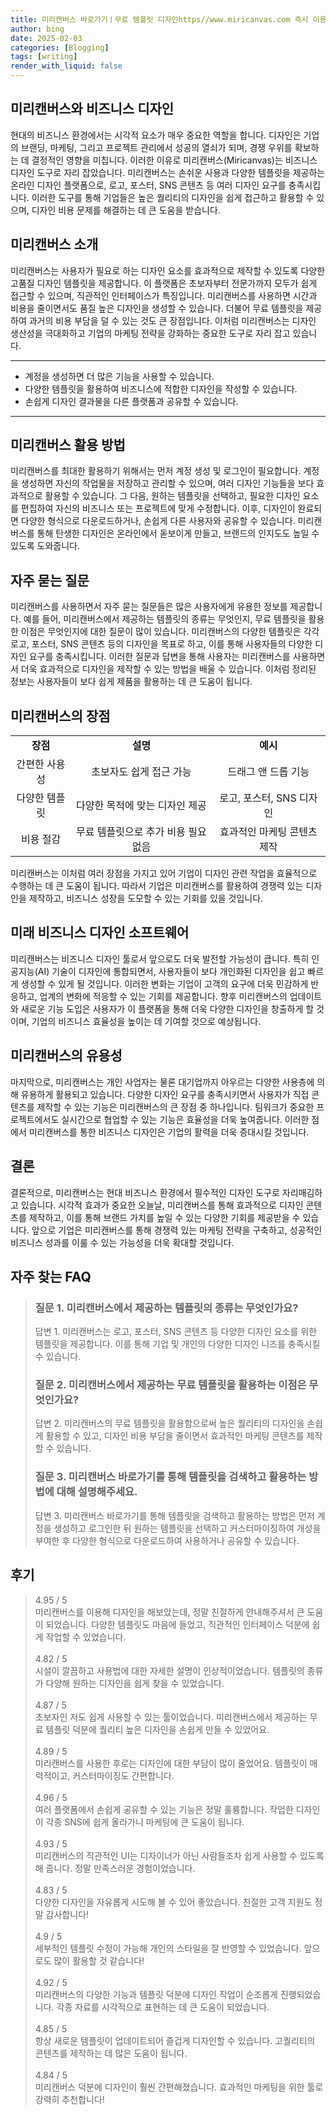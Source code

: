 ```yaml
---
title: 미리캔버스 바로가기ㅣ무료 템플릿 디자인https//www.miricanvas.com 즉시 이용 가능
author: bing
date: 2025-02-03
categories: [Blogging]
tags: [writing]
render_with_liquid: false
---
```



<h2 id='미리캔버스와 비즈니스 디자인'>미리캔버스와 비즈니스 디자인</h2>

<p>현대의 비즈니스 환경에서는 시각적 요소가 매우 중요한 역할을 합니다. 디자인은 기업의 브랜딩, 마케팅, 그리고 프로젝트 관리에서 성공의 열쇠가 되며, 경쟁 우위를 확보하는 데 결정적인 영향을 미칩니다. 이러한 이유로 미리캔버스(Miricanvas)는 비즈니스 디자인 도구로 자리 잡았습니다. 미리캔버스는 손쉬운 사용과 다양한 템플릿을 제공하는 온라인 디자인 플랫폼으로, 로고, 포스터, SNS 콘텐츠 등 여러 디자인 요구를 충족시킵니다. 이러한 도구를 통해 기업들은 높은 퀄리티의 디자인을 쉽게 접근하고 활용할 수 있으며, 디자인 비용 문제를 해결하는 데 큰 도움을 받습니다.</p>

<h2 id='미리캔버스 소개'>미리캔버스 소개</h2>

<p>미리캔버스는 사용자가 필요로 하는 디자인 요소를 효과적으로 제작할 수 있도록 다양한 고품질 디자인 템플릿을 제공합니다. 이 플랫폼은 초보자부터 전문가까지 모두가 쉽게 접근할 수 있으며, 직관적인 인터페이스가 특징입니다. 미리캔버스를 사용하면 시간과 비용을 줄이면서도 품질 높은 디자인을 생성할 수 있습니다. 더불어 무료 템플릿을 제공하여 과거의 비용 부담을 덜 수 있는 것도 큰 장점입니다. 이처럼 미리캔버스는 디자인 생산성을 극대화하고 기업의 마케팅 전략을 강화하는 중요한 도구로 자리 잡고 있습니다.</p>

<hr />

<ul>
    <li>계정을 생성하면 더 많은 기능을 사용할 수 있습니다.</li>
    <li>다양한 템플릿을 활용하여 비즈니스에 적합한 디자인을 작성할 수 있습니다.</li>
    <li>손쉽게 디자인 결과물을 다른 플랫폼과 공유할 수 있습니다.</li>
</ul>

<hr />

<h2 id='미리캔버스 활용 방법'>미리캔버스 활용 방법</h2>

<p>미리캔버스를 최대한 활용하기 위해서는 먼저 계정 생성 및 로그인이 필요합니다. 계정을 생성하면 자신의 작업물을 저장하고 관리할 수 있으며, 여러 디자인 기능들을 보다 효과적으로 활용할 수 있습니다. 그 다음, 원하는 템플릿을 선택하고, 필요한 디자인 요소를 편집하여 자신의 비즈니스 또는 프로젝트에 맞게 수정합니다. 이후, 디자인이 완료되면 다양한 형식으로 다운로드하거나, 손쉽게 다른 사용자와 공유할 수 있습니다. 미리캔버스를 통해 탄생한 디자인은 온라인에서 돋보이게 만들고, 브랜드의 인지도도 높일 수 있도록 도와줍니다.</p>

<h2 id='자주 묻는 질문'>자주 묻는 질문</h2>

<p>미리캔버스를 사용하면서 자주 묻는 질문들은 많은 사용자에게 유용한 정보를 제공합니다. 예를 들어, 미리캔버스에서 제공하는 템플릿의 종류는 무엇인지, 무료 템플릿을 활용한 이점은 무엇인지에 대한 질문이 많이 있습니다. 미리캔버스의 다양한 템플릿은 각각 로고, 포스터, SNS 콘텐츠 등의 디자인을 목표로 하고, 이를 통해 사용자들의 다양한 디자인 요구를 충족시킵니다. 이러한 질문과 답변을 통해 사용자는 미리캔버스를 사용하면서 더욱 효과적으로 디자인을 제작할 수 있는 방법을 배울 수 있습니다. 이처럼 정리된 정보는 사용자들이 보다 쉽게 제품을 활용하는 데 큰 도움이 됩니다.</p>

<h2 id='미리캔버스의 장점'>미리캔버스의 장점</h2>

<table>
    <tr>
        <td style="text-align: center; height: 17px;"><b>장점</b></td>
        <td style="text-align: center; height: 17px;"><b>설명</b></td>
        <td style="text-align: center; height: 17px;"><b>예시</b></td>
    </tr>
    <tr>
        <td style="text-align: center; height: 17px;">간편한 사용성</td>
        <td style="text-align: center; height: 17px;">초보자도 쉽게 접근 가능</td>
        <td style="text-align: center; height: 17px;">드래그 앤 드롭 기능</td>
    </tr>
    <tr>
        <td style="text-align: center; height: 17px;">다양한 템플릿</td>
        <td style="text-align: center; height: 17px;">다양한 목적에 맞는 디자인 제공</td>
        <td style="text-align: center; height: 17px;">로고, 포스터, SNS 디자인</td>
    </tr>
    <tr>
        <td style="text-align: center; height: 17px;">비용 절감</td>
        <td style="text-align: center; height: 17px;">무료 템플릿으로 추가 비용 필요 없음</td>
        <td style="text-align: center; height: 17px;">효과적인 마케팅 콘텐츠 제작</td>
    </tr>
</table>

<p>미리캔버스는 이처럼 여러 장점을 가지고 있어 기업이 디자인 관련 작업을 효율적으로 수행하는 데 큰 도움이 됩니다. 따라서 기업은 미리캔버스를 활용하여 경쟁력 있는 디자인을 제작하고, 비즈니스 성장을 도모할 수 있는 기회를 있을 것입니다.</p>

<h2 id='미래 비즈니스 디자인 소프트웨어'>미래 비즈니스 디자인 소프트웨어</h2>

<p>미리캔버스는 비즈니스 디자인 툴로서 앞으로도 더욱 발전할 가능성이 큽니다. 특히 인공지능(AI) 기술이 디자인에 통합되면서, 사용자들이 보다 개인화된 디자인을 쉽고 빠르게 생성할 수 있게 될 것입니다. 이러한 변화는 기업이 고객의 요구에 더욱 민감하게 반응하고, 업계의 변화에 적응할 수 있는 기회를 제공합니다. 향후 미리캔버스의 업데이트와 새로운 기능 도입은 사용자가 이 플랫폼을 통해 더욱 다양한 디자인을 창출하게 할 것이며, 기업의 비즈니스 효율성을 높이는 데 기여할 것으로 예상됩니다.</p>

<h2 id='미리캔버스의 유용성'>미리캔버스의 유용성</h2>

<p>마지막으로, 미리캔버스는 개인 사업자는 물론 대기업까지 아우르는 다양한 사용층에 의해 유용하게 활용되고 있습니다. 다양한 디자인 요구를 충족시키면서 사용자가 직접 콘텐츠를 제작할 수 있는 기능은 미리캔버스의 큰 장점 중 하나입니다. 팀워크가 중요한 프로젝트에서도 실시간으로 협업할 수 있는 기능은 효율성을 더욱 높여줍니다. 이러한 점에서 미리캔버스를 통한 비즈니스 디자인은 기업의 활력을 더욱 증대시킬 것입니다.</p>

<h2 id='결론'>결론</h2>

<p>결론적으로, 미리캔버스는 현대 비즈니스 환경에서 필수적인 디자인 도구로 자리매김하고 있습니다. 시각적 효과가 중요한 오늘날, 미리캔버스를 통해 효과적으로 디자인 콘텐츠를 제작하고, 이를 통해 브랜드 가치를 높일 수 있는 다양한 기회를 제공받을 수 있습니다. 앞으로 기업은 미리캔버스를 통해 경쟁력 있는 마케팅 전략을 구축하고, 성공적인 비즈니스 성과를 이룰 수 있는 가능성을 더욱 확대할 것입니다.</p>


<h2 id='자주_찾는_FAQ'>자주 찾는 FAQ</h2>
<div itemscope="" itemtype="https://schema.org/FAQPage"> 
<blockquote> 
<div itemscope="" itemprop="mainEntity" itemtype="https://schema.org/Question"> 
<h3 itemprop="name">질문 1. 미리캔버스에서 제공하는 템플릿의 종류는 무엇인가요?</h3> 
<div itemscope="" itemprop="acceptedAnswer" itemtype="https://schema.org/Answer"> 
<span itemprop="text"> 
<p>답변 1. 미리캔버스는 로고, 포스터, SNS 콘텐츠 등 다양한 디자인 요소를 위한 템플릿을 제공합니다. 이를 통해 기업 및 개인의 다양한 디자인 니즈를 충족시킬 수 있습니다.</p> 
</span> 
</div> 
</div> 

<div itemscope="" itemprop="mainEntity" itemtype="https://schema.org/Question"> 
<h3 itemprop="name">질문 2. 미리캔버스에서 제공하는 무료 템플릿을 활용하는 이점은 무엇인가요?</h3> 
<div itemscope="" itemprop="acceptedAnswer" itemtype="https://schema.org/Answer"> 
<span itemprop="text"> 
<p>답변 2. 미리캔버스의 무료 템플릿을 활용함으로써 높은 퀄리티의 디자인을 손쉽게 활용할 수 있고, 디자인 비용 부담을 줄이면서 효과적인 마케팅 콘텐츠를 제작할 수 있습니다.</p> 
</span> 
</div> 
</div> 

<div itemscope="" itemprop="mainEntity" itemtype="https://schema.org/Question"> 
<h3 itemprop="name">질문 3. 미리캔버스 바로가기를 통해 템플릿을 검색하고 활용하는 방법에 대해 설명해주세요.</h3> 
<div itemscope="" itemprop="acceptedAnswer" itemtype="https://schema.org/Answer"> 
<span itemprop="text"> 
<p>답변 3. 미리캔버스 바로가기를 통해 템플릿을 검색하고 활용하는 방법은 먼저 계정을 생성하고 로그인한 뒤 원하는 템플릿을 선택하고 커스터마이징하여 개성을 부여한 후 다양한 형식으로 다운로드하여 사용하거나 공유할 수 있습니다.</p> 
</span> 
</div> 
</div> 
</blockquote> 
</div>
<h2 id='후기'>후기</h2>
<div itemscope itemtype="https://schema.org/Product">
  <blockquote>
  <div itemprop="review" itemscope itemtype="https://schema.org/Review">
      <div itemprop="reviewRating" itemscope itemtype="https://schema.org/Rating"> <span itemprop="ratingValue">4.95</span> / <span itemprop="bestRating">5</span> </div>
      <span itemprop="reviewBody">미리캔버스를 이용해 디자인을 해보았는데, 정말 친절하게 안내해주셔서 큰 도움이 되었습니다. 다양한 템플릿도 마음에 들었고, 직관적인 인터페이스 덕분에 쉽게 작업할 수 있었습니다.</span>
  </div>
  <br>
  <div itemprop="review" itemscope itemtype="https://schema.org/Review">
      <div itemprop="reviewRating" itemscope itemtype="https://schema.org/Rating"> <span itemprop="ratingValue">4.82</span> / <span itemprop="bestRating">5</span> </div>
      <span itemprop="reviewBody">시설이 깔끔하고 사용법에 대한 자세한 설명이 인상적이었습니다. 템플릿의 종류가 다양해 원하는 디자인을 쉽게 찾을 수 있었습니다.</span>
  </div>
  <br>
  <div itemprop="review" itemscope itemtype="https://schema.org/Review">
      <div itemprop="reviewRating" itemscope itemtype="https://schema.org/Rating"> <span itemprop="ratingValue">4.87</span> / <span itemprop="bestRating">5</span> </div>
      <span itemprop="reviewBody">초보자인 저도 쉽게 사용할 수 있는 툴이었습니다. 미리캔버스에서 제공하는 무료 템플릿 덕분에 퀄리티 높은 디자인을 손쉽게 만들 수 있었어요.</span>
  </div>
  <br>
  <div itemprop="review" itemscope itemtype="https://schema.org/Review">
      <div itemprop="reviewRating" itemscope itemtype="https://schema.org/Rating"> <span itemprop="ratingValue">4.89</span> / <span itemprop="bestRating">5</span> </div>
      <span itemprop="reviewBody">미리캔버스를 사용한 후로는 디자인에 대한 부담이 많이 줄었어요. 템플릿이 매력적이고, 커스터마이징도 간편합니다.</span>
  </div>
  <br>
  <div itemprop="review" itemscope itemtype="https://schema.org/Review">
      <div itemprop="reviewRating" itemscope itemtype="https://schema.org/Rating"> <span itemprop="ratingValue">4.96</span> / <span itemprop="bestRating">5</span> </div>
      <span itemprop="reviewBody">여러 플랫폼에서 손쉽게 공유할 수 있는 기능은 정말 훌륭합니다. 작업한 디자인이 각종 SNS에 쉽게 올라가니 마케팅에 큰 도움이 됩니다.</span>
  </div>
  <br>
  <div itemprop="review" itemscope itemtype="https://schema.org/Review">
      <div itemprop="reviewRating" itemscope itemtype="https://schema.org/Rating"> <span itemprop="ratingValue">4.93</span> / <span itemprop="bestRating">5</span> </div>
      <span itemprop="reviewBody">미리캔버스의 직관적인 UI는 디자이너가 아닌 사람들조차 쉽게 사용할 수 있도록 해 줍니다. 정말 만족스러운 경험이었습니다.</span>
  </div>
  <br>
  <div itemprop="review" itemscope itemtype="https://schema.org/Review">
      <div itemprop="reviewRating" itemscope itemtype="https://schema.org/Rating"> <span itemprop="ratingValue">4.83</span> / <span itemprop="bestRating">5</span> </div>
      <span itemprop="reviewBody">다양한 디자인을 자유롭게 시도해 볼 수 있어 좋았습니다. 친절한 고객 지원도 정말 감사합니다!</span>
  </div>
  <br>
  <div itemprop="review" itemscope itemtype="https://schema.org/Review">
      <div itemprop="reviewRating" itemscope itemtype="https://schema.org/Rating"> <span itemprop="ratingValue">4.9</span> / <span itemprop="bestRating">5</span> </div>
      <span itemprop="reviewBody">세부적인 템플릿 수정이 가능해 개인의 스타일을 잘 반영할 수 있었습니다. 앞으로도 많이 활용할 것 같습니다!</span>
  </div>
  <br>
  <div itemprop="review" itemscope itemtype="https://schema.org/Review">
      <div itemprop="reviewRating" itemscope itemtype="https://schema.org/Rating"> <span itemprop="ratingValue">4.92</span> / <span itemprop="bestRating">5</span> </div>
      <span itemprop="reviewBody">미리캔버스의 다양한 기능과 템플릿 덕분에 디자인 작업이 순조롭게 진행되었습니다. 각종 자료를 시각적으로 표현하는 데 큰 도움이 되었습니다.</span>
  </div>
  <br>
  <div itemprop="review" itemscope itemtype="https://schema.org/Review">
      <div itemprop="reviewRating" itemscope itemtype="https://schema.org/Rating"> <span itemprop="ratingValue">4.85</span> / <span itemprop="bestRating">5</span> </div>
      <span itemprop="reviewBody">항상 새로운 템플릿이 업데이트되어 즐겁게 디자인할 수 있습니다. 고퀄리티의 콘텐츠를 제작하는 데 많은 도움이 됩니다.</span>
  </div>
  <br>
  <div itemprop="review" itemscope itemtype="https://schema.org/Review">
      <div itemprop="reviewRating" itemscope itemtype="https://schema.org/Rating"> <span itemprop="ratingValue">4.84</span> / <span itemprop="bestRating">5</span> </div>
      <span itemprop="reviewBody">미리캔버스 덕분에 디자인이 훨씬 간편해졌습니다. 효과적인 마케팅을 위한 툴로 강력히 추천합니다!</span>
  </div>
  </blockquote>
</div>
